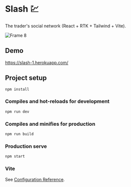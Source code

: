 # Slash 💹
The trader's social network (React + RTK + Tailwind + Vite).

![Frame 8](https://user-images.githubusercontent.com/93822098/179400430-f9bc98e6-91c0-4081-900e-ea248d41784f.png)

## Demo
https://slash-1.herokuapp.com/

## Project setup
```
npm install
```

### Compiles and hot-reloads for development
```
npm run dev
```

### Compiles and minifies for production
```
npm run build
```

### Production serve
```
npm start
```

### Vite
See [Configuration Reference](https://vitejs.dev/config/).
